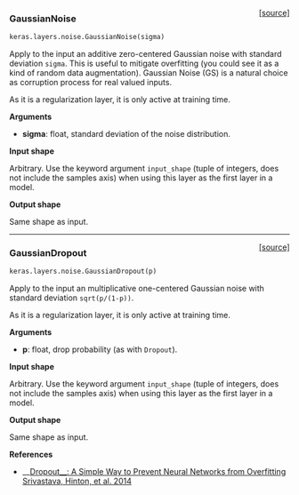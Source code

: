 <span style="float:right;">[[source]](https://github.com/fchollet/keras/blob/master/keras/layers/noise.py#L7)</span>
### GaussianNoise

```python
keras.layers.noise.GaussianNoise(sigma)
```

Apply to the input an additive zero-centered Gaussian noise with
standard deviation `sigma`. This is useful to mitigate overfitting
(you could see it as a kind of random data augmentation).
Gaussian Noise (GS) is a natural choice as corruption process
for real valued inputs.

As it is a regularization layer, it is only active at training time.

__Arguments__

- __sigma__: float, standard deviation of the noise distribution.

__Input shape__

Arbitrary. Use the keyword argument `input_shape`
(tuple of integers, does not include the samples axis)
when using this layer as the first layer in a model.

__Output shape__

Same shape as input.

----

<span style="float:right;">[[source]](https://github.com/fchollet/keras/blob/master/keras/layers/noise.py#L45)</span>
### GaussianDropout

```python
keras.layers.noise.GaussianDropout(p)
```

Apply to the input an multiplicative one-centered Gaussian noise
with standard deviation `sqrt(p/(1-p))`.

As it is a regularization layer, it is only active at training time.

__Arguments__

- __p__: float, drop probability (as with `Dropout`).

__Input shape__

Arbitrary. Use the keyword argument `input_shape`
(tuple of integers, does not include the samples axis)
when using this layer as the first layer in a model.

__Output shape__

Same shape as input.

__References__

- __[Dropout__: A Simple Way to Prevent Neural Networks from Overfitting Srivastava, Hinton, et al. 2014](http://www.cs.toronto.edu/~rsalakhu/papers/srivastava14a.pdf)
